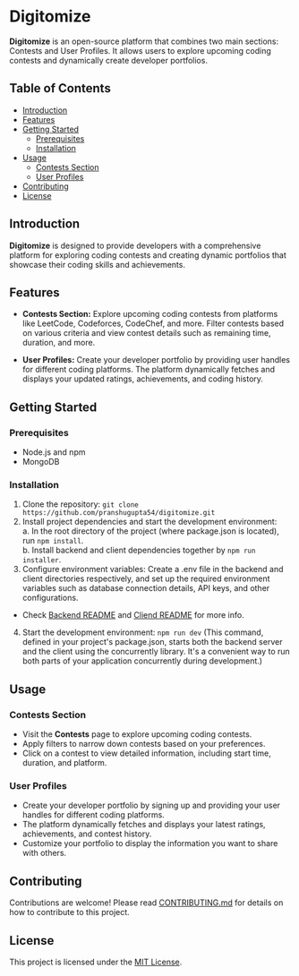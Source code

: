 # Digitomize

**Digitomize** is an open-source platform that combines two main sections: Contests and User Profiles. It allows users to explore upcoming coding contests and dynamically create developer portfolios.

## Table of Contents

- [Introduction](#introduction)
- [Features](#features)
- [Getting Started](#getting-started)
  - [Prerequisites](#prerequisites)
  - [Installation](#installation)
- [Usage](#usage)
  - [Contests Section](#contests-section)
  - [User Profiles](#user-profiles)
- [Contributing](#contributing)
- [License](#license)

## Introduction

**Digitomize** is designed to provide developers with a comprehensive platform for exploring coding contests and creating dynamic portfolios that showcase their coding skills and achievements.

## Features

- **Contests Section:** Explore upcoming coding contests from platforms like LeetCode, Codeforces, CodeChef, and more. Filter contests based on various criteria and view contest details such as remaining time, duration, and more.

- **User Profiles:** Create your developer portfolio by providing user handles for different coding platforms. The platform dynamically fetches and displays your updated ratings, achievements, and coding history.

## Getting Started

### Prerequisites

- Node.js and npm
- MongoDB

### Installation

1. Clone the repository: `git clone https://github.com/pranshugupta54/digitomize.git`
2. Install project dependencies and start the development environment: <br>
   a. In the root directory of the project (where package.json is located), run `npm install`. <br>
   b. Install backend and client dependencies together by `npm run installer`. <br>
3. Configure environment variables: Create a .env file in the backend and client directories respectively, and set up the required environment variables such as database connection details, API keys, and other configurations.
- Check [Backend README](/backend/README.md) and [Cliend README](/client/README.md) for more info.
4. Start the development environment: `npm run dev` (This command, defined in your project's package.json, starts both the backend server and the client using the concurrently library. It's a convenient way to run both parts of your application concurrently during development.)

## Usage

### Contests Section

- Visit the **Contests** page to explore upcoming coding contests.
- Apply filters to narrow down contests based on your preferences.
- Click on a contest to view detailed information, including start time, duration, and platform.

### User Profiles

- Create your developer portfolio by signing up and providing your user handles for different coding platforms.
- The platform dynamically fetches and displays your latest ratings, achievements, and contest history.
- Customize your portfolio to display the information you want to share with others.

## Contributing

Contributions are welcome! Please read [CONTRIBUTING.md](CONTRIBUTING.md) for details on how to contribute to this project.

## License

This project is licensed under the [MIT License](LICENSE).
